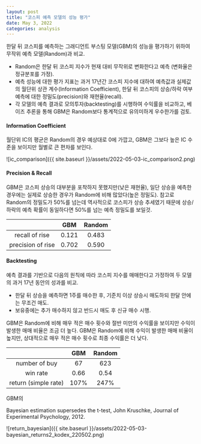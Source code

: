 ```yaml
---
layout: post
title: "코스피 예측 모델의 성능 평가"
date: May 3, 2022
categories: analysis
---
```


<script>
.center {
  display: block;
  margin-left: auto;
  margin-right: auto;
  width: 100%;
}
  .table {
    width: 100%
    }
</script>
    

한달 뒤 코스피를 예측하는 그래디언트 부스팅 모델(GBM)의 성능을 평가하기 위하여 무작위 예측 모델(Random)과 비교.
- Random은 한달 뒤 코스피 지수가 현재 대비 무작위로 변화한다고 예측 (변화율은 정규분포를 가정).
- 예측 성능에 대한 평가 지표는 과거 17년간 코스피 지수에 대하여 예측값과 실제값의 월단위 상관 계수(Information Coefficient), 한달 뒤 코스피의 상승/하락 여부 예측에 대한 정밀도(precision)와 재현율(recall).
- 각 모델의 예측 결과로 모의투자(backtesting)를 시행하여 수익률을 비교하고, 베이즈 추론을 통해 GBM은 Random보다 통계적으로 유의미하게 우수한가를 검토.

#### Information Coefficient
월단위 IC의 평균은 Random의 경우 예상대로 0에 가깝고, GBM은 그보다 높은 IC 수준을 보이지만 월별로 큰 편차를 보인다.

![ic_comparison]({{ site.baseurl }}/assets/2022-05-03-ic_comparison2.png)

#### Precision & Recall
GBM은 코스피 상승의 대부분을 포착하지 못했지만(낮은 재현율), 일단 상승을 예측한 경우에는 실제로 상승한 경우가 Random에 비해 많았다(높은 정밀도). 참고로 Random의 정밀도가 50%를 넘는데 역사적으로 코스피가 상승 추세였기 때문에 상승/하락의 예측 확률이 동일하다면 50%를 넘는 예측 정밀도를 보일것.

| | GBM | Random |
| :-: | :-: | :-: |
| recall of rise | 0.121 | 0.483 |
| precision of rise | 0.702 | 0.590 |

#### Backtesting
예측 결과를 기반으로 다음의 원칙에 따라 코스피 지수를 매매한다고 가정하여 두 모델의 과거 17년 동안의 성과를 비교.
- 한달 뒤 상승을 예측하면 1주를 매수한 후, 기준치 이상 상승시 매도하되 한달 안에는 무조건 매도.
- 보유중에는 추가 매수하지 않고 반드시 매도 후 신규 매수 시행.

GBM은 Random에 비해 매우 적은 매수 횟수와 절반 미만의 수익률을 보이지만 수익이 발생한 매매 비율은 조금 더 높다.
GBM은 Random에 비해 수익이 발생한 매매 비율이 높지만, 상대적으로 매우 적은 매수 횟수로 최종 수익률은 더 낮다.

| | GBM | Random |
| :-: | :-: | :-: |
| number of buy | 67 | 623 |
| win rate | 0.66 | 0.54 |
| return (simple rate) | 107% | 247% |

GBM의 

Bayesian estimation supersedes the t-test, John Kruschke, Journal of Experimental Psychology, 2012.

![return_bayesian]({{ site.baseurl }}/assets/2022-05-03-bayesian_returns2_kodex_220502.png)


